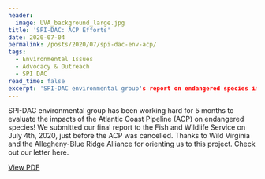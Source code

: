 ```yaml
---
header:
  image: UVA_background_large.jpg
title: 'SPI-DAC: ACP Efforts'
date: 2020-07-04
permalink: /posts/2020/07/spi-dac-env-acp/
tags:
  - Environmental Issues
  - Advocacy & Outreach
  - SPI DAC
read_time: false
excerpt: 'SPI-DAC environmental group's report on endangered species impacted by the Atlantic Coast Pipeline (ACP).'
---
```


SPI-DAC environmental group has been working hard for 5 months to evaluate the impacts of the Atlantic Coast Pipeline (ACP) on endangered species! We submitted our final report to the Fish and Wildlife Service on July 4th, 2020, just before the ACP was cancelled. Thanks to Wild Virginia and the Allegheny-Blue Ridge Alliance for orienting us to this project. Check out our letter here.

[View PDF](http://spiatuva.github.io/files/SPI-DAC_Comments_on_ACP_Impacts_on_At_Risk_Species.pdf)
